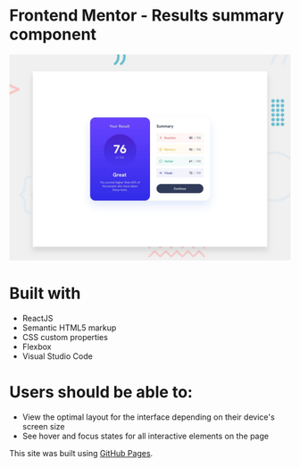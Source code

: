# Frontend Mentor - Results summary component

![Design preview for the Results summary component coding challenge](./design/desktop-preview.jpg)

# Built with
- ReactJS
- Semantic HTML5 markup
- CSS custom properties
- Flexbox
- Visual Studio Code

# Users should be able to:
- View the optimal layout for the interface depending on their device's screen size
- See hover and focus states for all interactive elements on the page

This site was built using [GitHub Pages](https://avenjd.github.io/Results-summary-component/).
